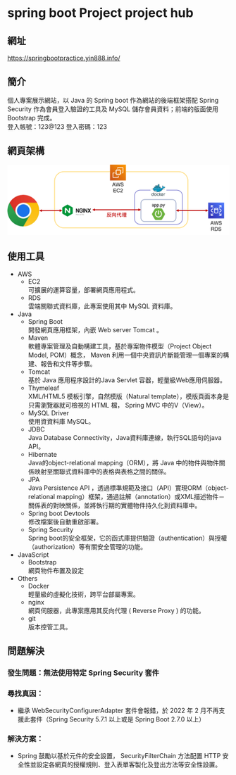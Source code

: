 # spring boot Project project hub

## 網址
https://springbootpractice.yin888.info/

## 簡介
個人專案展示網站，以 Java 的 Spring boot 作為網站的後端框架搭配 Spring Security 作為會員登入驗證的工具及 MySQL 儲存會員資料；前端的版面使用 Bootstrap 完成。
<br/>
登入帳號：123@123
登入密碼：123

## 網頁架構
![pic_web_framework](ReadMe_pictures/springboot.png)

## 使用工具
*   AWS
    *   EC2
    <br/>可擴展的運算容量，部署網頁應用程式。
    *   RDS
    <br/>雲端關聯式資料庫，此專案使用其中 MySQL 資料庫。
*   Java
    *   Spring Boot
    <br/>開發網頁應用框架，內嵌 Web server Tomcat 。
    *   Maven
    <br/>軟體專案管理及自動構建工具，基於專案物件模型（Project Object Model, POM）概念， Maven 利用一個中央資訊片斷能管理一個專案的構建、報告和文件等步驟。
    *   Tomcat
    <br/>基於 Java 應用程序設計的Java Servlet 容器，輕量級Web應用伺服器。
    *   Thymeleaf
    <br/>XML/HTML5 模板引擎，自然模版（Natural template），模版頁面本身是只需瀏覽器就可檢視的 HTML 檔， Spring MVC 中的V（View）。
    *   MySQL Driver
    <br/>使用資資料庫 MySQL。
    *   JDBC
    <br/>Java Database Connectivity，Java資料庫連線，執行SQL語句的java API。
    *   Hibernate
    <br/>Java的object-relational mapping（ORM），將 Java 中的物件與物件關係映射至關聯式資料庫中的表格與表格之間的關係。
    *   JPA
    <br/>Java Persistence API ，透過標準規範及接口（API）實現ORM（object-relational mapping）框架，通過註解（annotation）或XML描述物件－關係表的對映關係，並將執行期的實體物件持久化到資料庫中。
    *   Spring boot Devtools
    <br/>修改檔案後自動重啟部署。
    *   Spring Security
    <br/>Spring boot的安全框架，它的函式庫提供驗證（authentication）與授權（authorization）等有關安全管理的功能。
*   JavaScript
    *   Bootstrap
    <br/>網頁物件布置及設定
*   Others
    *   Docker
    <br/>輕量級的虛擬化技術，跨平台部屬專案。
    *   nginx
    <br/>網頁伺服器，此專案應用其反向代理 ( Reverse Proxy ) 的功能。
    *   git
    <br/>版本控管工具。

## 問題解決
### 發生問題：無法使用特定 Spring Security 套件
### 尋找真因：
*   繼承 WebSecurityConfigurerAdapter 套件會報錯，於 2022 年 2 月不再支援此套件（Spring Security 5.7.1 以上或是 Spring Boot 2.7.0 以上）
### 解決方案：
-   Spring 鼓勵以基於元件的安全設置， SecurityFilterChain 方法配置 HTTP 安全性並設定各網頁的授權規則、登入表單客製化及登出方法等安全性設置。
